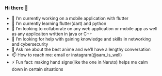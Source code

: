 ### Hi there 👋

<!--
**Wonder-sam/Wonder-sam** is a ✨ _special_ ✨ repository because its `README.md` (this file) appears on your GitHub profile.

Here are some ideas to get you started:
- 😄 Pronouns: ...
-->
- 🔭 I’m currently working on a mobile application with flutter
- 🌱 I’m currently learning flutter(dart) and python
- 👯 I’m looking to collaborate on any web application or mobile app as well as any applicaiton written in java or C++
- 🤔 I’m looking for help with gaining knowledge and skills in networking and cybersecurity
- 💬 Ask me about the best anime and we'll have a lengthy conversation
- 📫 How to reach me: email or instagram(@sam_is_well)
- ⚡ Fun fact: making hand signs(like the one in Naruto) helps me calm down in certain situations

